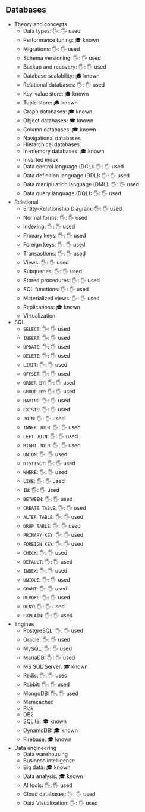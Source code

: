 ## Databases

- Theory and concepts
  - Data types: 🖐: 🖐️ used
  - Performance tuning: 🎓 known
  - Migrations: 🖐: 🖐️ used
  - Schema versioning: 🖐: 🖐️ used
  - Backup and recovery: 🖐: 🖐️ used
  - Database scalability: 🎓 known
  - Relational databases: 🖐: 🖐️ used
  - Key-value store: 🎓 known
  - Tuple store: 🎓 known
  - Graph databases: 🎓 known
  - Object databases: 🎓 known
  - Column databases: 🎓 known
  - Navigational databases
  - Hierarchical databases
  - In-memory databases: 🎓 known
  - Inverted index
  - Data control language (DCL): 🖐: 🖐️ used
  - Data definition language (DDL): 🖐: 🖐️ used
  - Data manipulation language (DML): 🖐: 🖐️ used
  - Data query language (DQL): 🖐: 🖐️ used
- Relational
  - Entity-Relationship Diagram: 🖐: 🖐️ used
  - Normal forms: 🖐: 🖐️ used
  - Indexing: 🖐: 🖐️ used
  - Primary keys: 🖐: 🖐️ used
  - Foreign keys: 🖐: 🖐️ used
  - Transactions: 🖐: 🖐️ used
  - Views: 🖐: 🖐️ used
  - Subqueries: 🖐: 🖐️ used
  - Stored procedures: 🖐: 🖐️ used
  - SQL functions: 🖐: 🖐️ used
  - Materialized views: 🖐: 🖐️ used
  - Replications: 🎓 known
  - Virtualization
- SQL
  - `SELECT`: 🖐: 🖐️ used
  - `INSERT`: 🖐: 🖐️ used
  - `UPDATE`: 🖐: 🖐️ used
  - `DELETE`: 🖐: 🖐️ used
  - `LIMIT`: 🖐: 🖐️ used
  - `OFFSET`: 🖐: 🖐️ used
  - `ORDER BY`: 🖐: 🖐️ used
  - `GROUP BY`: 🖐: 🖐️ used
  - `HAVING`: 🖐: 🖐️ used
  - `EXISTS`: 🖐: 🖐️ used
  - `JOIN`: 🖐: 🖐️ used
  - `INNER JOIN`: 🖐: 🖐️ used
  - `LEFT JOIN`: 🖐: 🖐️ used
  - `RIGHT JOIN`: 🖐: 🖐️ used
  - `UNION`: 🖐: 🖐️ used
  - `DISTINCT`: 🖐: 🖐️ used
  - `WHERE`: 🖐: 🖐️ used
  - `LIKE`: 🖐: 🖐️ used
  - `IN`: 🖐: 🖐️ used
  - `BETWEEN`: 🖐: 🖐️ used
  - `CREATE TABLE`: 🖐: 🖐️ used
  - `ALTER TABLE`: 🖐: 🖐️ used
  - `DROP TABLE`: 🖐: 🖐️ used
  - `PRIMARY KEY`: 🖐: 🖐️ used
  - `FOREIGN KEY`: 🖐: 🖐️ used
  - `CHECK`: 🖐: 🖐️ used
  - `DEFAULT`: 🖐: 🖐️ used
  - `INDEX`: 🖐: 🖐️ used
  - `UNIQUE`: 🖐: 🖐️ used
  - `GRANT`: 🖐: 🖐️ used
  - `REVOKE`: 🖐: 🖐️ used
  - `DENY`: 🖐: 🖐️ used
  - `EXPLAIN`: 🖐: 🖐️ used
- Engines
  - PostgreSQL: 🖐: 🖐️ used
  - Oracle: 🖐: 🖐️ used
  - MySQL: 🖐: 🖐️ used
  - MariaDB: 🖐: 🖐️ used
  - MS SQL Server: 🎓 known
  - Redis: 🖐: 🖐️ used
  - Rabbit: 🖐: 🖐️ used
  - MongoDB: 🖐: 🖐️ used
  - Memcached
  - Riak
  - DB2
  - SQLite: 🎓 known
  - DynamoDB: 🎓 known
  - Firebase: 🎓 known
- Data engineering
  - Data warehousing
  - Business intelligence
  - Big data: 🎓 known
  - Data analysis: 🎓 known
  - AI tools: 🖐: 🖐️ used
  - Cloud databases: 🖐: 🖐️ used
  - Data Visualization: 🖐: 🖐️ used
